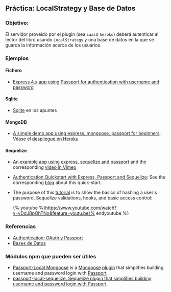 ## Práctica: LocalStrategy y Base de Datos

<!--sec data-title="Descripción" data-id="sectiondescripcion" data-show=true ces-->
### Objetivo:

El servidor proveído por el plugin (sea `iaas`o `heroku`) deberá autenticar al lector
del libro  usando `LocalStrategy` y una base de datos en la que se guarda la información acerca de los usuarios.

<!-- endsec -->

<!--sec data-title="Ejemplos y Referencias" data-id="sectionejemplos" data-show=true ces-->

### Ejemplos

#### Fichero
* [Express 4.x app using Passport for authentication with username and password](https://github.com/ULL-ESIT-SYTW-1617/express-4.x-local-example)

#### Sqlite

* [Sqlite](../apuntes/db/sqlite/README.md) en los apuntes

#### MongoDB
* [A simple demo app using express, mongoose, passport for beginners](https://github.com/madhums/node-express-mongoose-demo). Véase el [despliegue en Heroku](http://nodejs-express-demo.herokuapp.com/)

#### Sequelize

* [An example app using express, sequelize and passport](https://github.com/ga-wdi-lessons/express-passport-sequelize) and the corresponding [video in Vimeo](https://vimeo.com/137368290)
  <!-- - {% video %}https://vimeo.com/137368290{% endvideo %} -->
* [Authentication Quickstart with Express, Passport and Sequelize](https://github.com/stribny/auth-quickstart): See the corresponding [blog](http://stribny.name/blog/2015/09/authentication-quickstart-with-express-passport-and-sequelize) about this quick-start.

* The purpose of this [tutorial](https://youtu.be/vDdJBpOhTNo) is to show the basics of hashing a user's password, Sequelize validations, hooks, and basic access control:

  {% youtube %}https://www.youtube.com/watch?v=vDdJBpOhTNo&feature=youtu.be{% endyoutube %}

### Referencias

* [Authentication: OAuth y Passport](../apuntes/authentication/README.md)
* [Bases de Datos](../apuntes/db/README.md)

### Módulos npm que pueden ser útiles

* [Passport-Local Mongoose](https://github.com/saintedlama/passport-local-mongoose)
  is a [Mongoose](http://mongoosejs.com/) [plugin](http://mongoosejs.com/docs/plugins.html) 
  that simplifies building username and password login with [Passport](http://passportjs.org)
* [passport-local-sequelize. Sequelize plugin that simplifies building username and password login with Passport](https://www.npmjs.com/package/passport-local-sequelize)


<!-- endsec -->
